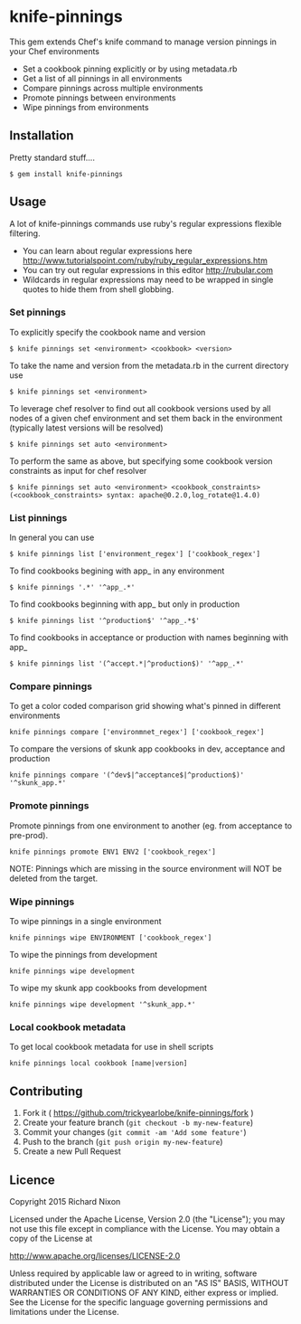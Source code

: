 # knife-pinnings

This gem extends Chef's knife command to manage version pinnings in your Chef environments

* Set a cookbook pinning explicitly or by using metadata.rb
* Get a list of all pinnings in all environments
* Compare pinnings across multiple environments
* Promote pinnings between environments
* Wipe pinnings from environments

## Installation
Pretty standard stuff....

    $ gem install knife-pinnings

## Usage

A lot of knife-pinnings commands use ruby's regular expressions flexible filtering.

* You can learn about regular expressions here <http://www.tutorialspoint.com/ruby/ruby_regular_expressions.htm>
* You can try out regular expressions in this editor <http://rubular.com>
* Wildcards in regular expressions may need to be wrapped in single quotes to hide them from shell globbing.

### Set pinnings
To explicitly specify the cookbook name and version

	$ knife pinnings set <environment> <cookbook> <version>

To take the name and version from the metadata.rb in the current directory use

	$ knife pinnings set <environment>

To leverage chef resolver to find out all cookbook versions used by all nodes of a given chef environment and set them back in the environment (typically latest versions will be resolved)

    $ knife pinnings set auto <environment>

To perform the same as above, but specifying some cookbook version constraints as input for chef resolver

    $ knife pinnings set auto <environment> <cookbook_constraints> (<cookbook_constraints> syntax: apache@0.2.0,log_rotate@1.4.0)



### List pinnings
In general you can use

	$ knife pinnings list ['environment_regex'] ['cookbook_regex']

To find cookbooks begining with app_ in any environment

    $ knife pinnings '.*' '^app_.*'

To find cookbooks beginning with app_ but only in production

    $ knife pinnings list '^production$' '^app_.*$'

To find cookbooks in acceptance or production with names beginning with app_

    $ knife pinnings list '(^accept.*|^production$)' '^app_.*'

### Compare pinnings
To get a color coded comparison grid showing what's pinned in different environments

    knife pinnings compare ['environmnet_regex'] ['cookbook_regex']

To compare the versions of skunk app cookbooks in dev, acceptance and production

    knife pinnings compare '(^dev$|^acceptance$|^production$)' '^skunk_app.*'

### Promote pinnings
Promote pinnings from one environment to another (eg. from acceptance to pre-prod).

    knife pinnings promote ENV1 ENV2 ['cookbook_regex']

NOTE: Pinnings which are missing in the source environment will NOT be deleted from the target.

### Wipe pinnings

To wipe pinnings in a single environment

    knife pinnings wipe ENVIRONMENT ['cookbook_regex']

To wipe the pinnings from development

    knife pinnings wipe development

To wipe my skunk app cookbooks from development

    knife pinnings wipe development '^skunk_app.*'


### Local cookbook metadata

To get local cookbook metadata for use in shell scripts

	knife pinnings local cookbook [name|version]


## Contributing

1. Fork it ( <https://github.com/trickyearlobe/knife-pinnings/fork> )
2. Create your feature branch (`git checkout -b my-new-feature`)
3. Commit your changes (`git commit -am 'Add some feature'`)
4. Push to the branch (`git push origin my-new-feature`)
5. Create a new Pull Request

## Licence

Copyright 2015 Richard Nixon

Licensed under the Apache License, Version 2.0 (the "License");
you may not use this file except in compliance with the License.
You may obtain a copy of the License at

  <http://www.apache.org/licenses/LICENSE-2.0>

Unless required by applicable law or agreed to in writing, software
distributed under the License is distributed on an "AS IS" BASIS,
WITHOUT WARRANTIES OR CONDITIONS OF ANY KIND, either express or implied.
See the License for the specific language governing permissions and
limitations under the License.
